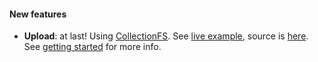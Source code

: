 #### New features
- **Upload**: at last! Using <a href="https://github.com/CollectionFS/Meteor-CollectionFS" target="_blank">CollectionFS</a>. See <a href="http://example-upload.meteorfarm.com" target="_blank">live example</a>, source is <a href="https://github.com/perak/kitchen-examples/tree/master/example-upload" target="_blank">here</a>. See [getting started](/getting_started#file-uploads) for more info.
